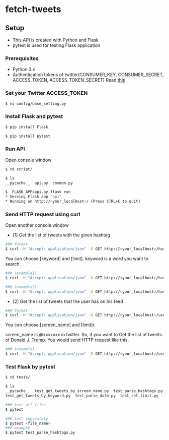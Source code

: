 # fetch-tweets
## Setup
- This API is created with Python and Flask
- pytest is used for testing Flask application

### Prerequisites
- Python 3.x
- Authentication tokens of twitter(CONSUMER_KEY, CONSUMER_SECRET, ACCESS_TOKEN, ACCESS_TOKEN_SECRET)
  Read [this](https://developer.twitter.com/ja/docs/basics/getting-started)

### Set your Twitter ACCESS_TOKEN
```bash
$ vi config/base_setting.py
```

### Install Flask and pytest
```bash
$ pip install Flask

$ pip install pytest
```

### Run API
Open console window
```bash
$ cd script/

$ ls
__pycache__  api.py  common.py

$  FLASK_APP=api.py flask run
* Serving Flask app "api"
* Running on http://<your_localhost>/ (Press CTRL+C to quit)
```

### Send HTTP request using curl
Open another console window

- [1] Get the list of tweets with the given hashtag
```bash
### format
$ curl -H "Accept: application/json" -X GET http://<your_localhost>/hashtags/[keyword]?limit=[limit]
```
You can choose [keyword] and [limit].
keyword is a word you want to search.

```bash
### (example1)
$ curl -H "Accept: application/json" -X GET http://<your_localhost>/hashtags/python?limit=10

### (example2)
$ curl -H "Accept: application/json" -X GET http://<your_localhost>/hashtags/stayhome?limit=30
```
- [2] Get the list of tweets that the user has on his feed

```bash
### format
$ curl -H "Accept: application/json" -X GET http://<your_localhost>/users/[screen_name]?limit=[limit]
```
You can choose [screen_name] and [limit]r.

screen_name is @xxxxxxx in twitter.
So, if you want to Get the list of tweets of [Donald J. Trump](https://twitter.com/realdonaldtrump).
You would send HTTP request like this.
```bash
### (example)
$ curl -H "Accept: application/json" -X GET http://<your_localhost>/users/realdonaldtrump?limit=10
```

### Test Flask by pytest
```bash
$ cd tests/

$ ls
__pycache__  test_get_tweets_by_screen_name.py  test_parse_hashtags.py
test_get_tweets_by_keyword.py  test_parse_date.py  test_set_limit.py

### test all files
$ pytest

### test separately
$ pytest <file_name>
### example
$ pytest test_parse_hashtags.py
```
